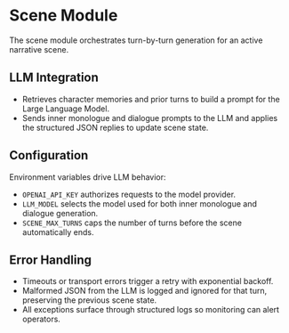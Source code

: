 # Scene Module

The scene module orchestrates turn-by-turn generation for an active narrative scene.

## LLM Integration
- Retrieves character memories and prior turns to build a prompt for the Large Language Model.
- Sends inner monologue and dialogue prompts to the LLM and applies the structured JSON replies to update scene state.

## Configuration
Environment variables drive LLM behavior:
- `OPENAI_API_KEY` authorizes requests to the model provider.
- `LLM_MODEL` selects the model used for both inner monologue and dialogue generation.
- `SCENE_MAX_TURNS` caps the number of turns before the scene automatically ends.

## Error Handling
- Timeouts or transport errors trigger a retry with exponential backoff.
- Malformed JSON from the LLM is logged and ignored for that turn, preserving the previous scene state.
- All exceptions surface through structured logs so monitoring can alert operators.
